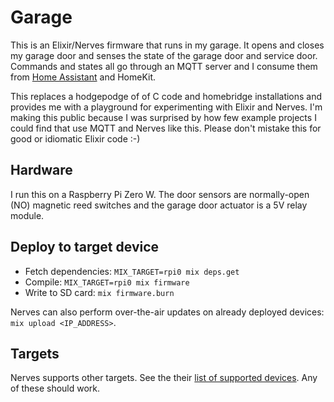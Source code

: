 # Garage

This is an Elixir/Nerves firmware that runs in my garage. It
opens and closes my garage door and senses the state of the garage door and service
door. Commands and states all go through an MQTT server and I consume them from [Home
Assistant](https://www.home-assistant.io/) and HomeKit.

This replaces a hodgepodge of of C code and homebridge installations and provides me with
a playground for experimenting with Elixir and Nerves. I'm making this public because
I was surprised by how few example projects I could find that use MQTT and Nerves like this.
Please don't mistake this for good or idiomatic Elixir code :-)

## Hardware

I run this on a Raspberry Pi Zero W. The door sensors are normally-open (NO) magnetic
reed switches and the garage door actuator is a 5V relay module. 

## Deploy to target device

- Fetch dependencies: `MIX_TARGET=rpi0 mix deps.get`
- Compile: `MIX_TARGET=rpi0 mix firmware`
- Write to SD card: `mix firmware.burn`

Nerves can also perform over-the-air updates on already deployed devices: `mix upload <IP_ADDRESS>`.

## Targets

Nerves supports other targets. See the their [list of supported devices](https://hexdocs.pm/nerves/targets.html#content). Any of these should work.
